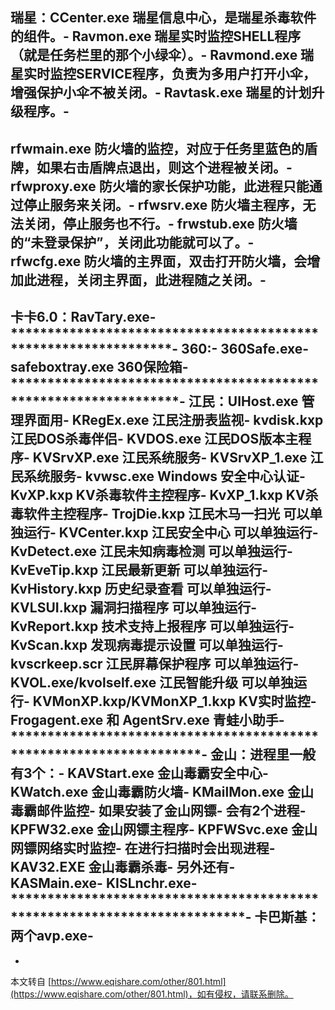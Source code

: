 瑞星：CCenter.exe 瑞星信息中心，是瑞星杀毒软件的组件。-
Ravmon.exe 瑞星实时监控SHELL程序（就是任务栏里的那个小绿伞）。-
Ravmond.exe 瑞星实时监控SERVICE程序，负责为多用户打开小伞，增强保护小伞不被关闭。-
Ravtask.exe 瑞星的计划升级程序。-
-
rfwmain.exe 防火墙的监控，对应于任务里蓝色的盾牌，如果右击盾牌点退出，则这个进程被关闭。-
rfwproxy.exe 防火墙的家长保护功能，此进程只能通过停止服务来关闭。-
rfwsrv.exe 防火墙主程序，无法关闭，停止服务也不行。-
frwstub.exe 防火墙的“未登录保护”，关闭此功能就可以了。-
rfwcfg.exe 防火墙的主界面，双击打开防火墙，会增加此进程，关闭主界面，此进程随之关闭。-
-
卡卡6.0：RavTary.exe-
\*\*\*\*\*\*\*\*\*\*\*\*\*\*\*\*\*\*\*\*\*\*\*\*\*\*\*\*\*\*\*\*\*\*\*\*\*\*\*\*\*\*\*\*\*\*\*\*\*\*\*\*\*\*\*\*\*\*\*\*\*\*\*\*-
360:-
360Safe.exe-
safeboxtray.exe 360保险箱-
\*\*\*\*\*\*\*\*\*\*\*\*\*\*\*\*\*\*\*\*\*\*\*\*\*\*\*\*\*\*\*\*\*\*\*\*\*\*\*\*\*\*\*\*\*\*\*\*\*\*\*\*\*\*\*\*\*\*\*\*\*\*\*\*\*-
江民：UIHost.exe 管理界面用-
KRegEx.exe 江民注册表监视-
kvdisk.kxp 江民DOS杀毒伴侣-
KVDOS.exe 江民DOS版本主程序-
KVSrvXP.exe 江民系统服务-
KVSrvXP\_1.exe 江民系统服务-
kvwsc.exe Windows 安全中心认证-
KvXP.kxp KV杀毒软件主控程序-
KvXP\_1.kxp KV杀毒软件主控程序-
TrojDie.kxp 江民木马一扫光 可以单独运行-
KVCenter.kxp 江民安全中心 可以单独运行-
KvDetect.exe 江民未知病毒检测 可以单独运行-
KvEveTip.kxp 江民最新更新 可以单独运行-
KvHistory.kxp 历史纪录查看 可以单独运行-
KVLSUI.kxp 漏洞扫描程序 可以单独运行-
KvReport.kxp 技术支持上报程序 可以单独运行-
KvScan.kxp 发现病毒提示设置 可以单独运行-
kvscrkeep.scr 江民屏幕保护程序 可以单独运行-
KVOL.exe/kvolself.exe 江民智能升级 可以单独运行-
KVMonXP.kxp/KVMonXP\_1.kxp KV实时监控-
Frogagent.exe 和 AgentSrv.exe 青蛙小助手-
\*\*\*\*\*\*\*\*\*\*\*\*\*\*\*\*\*\*\*\*\*\*\*\*\*\*\*\*\*\*\*\*\*\*\*\*\*\*\*\*\*\*\*\*\*\*\*\*\*\*\*\*\*\*\*\*\*\*\*\*\*\*\*\*\*\*\*\*-
金山：进程里一般有3个：-
KAVStart.exe 金山毒霸安全中心-
KWatch.exe 金山毒霸防火墙-
KMailMon.exe 金山毒霸邮件监控-
如果安装了金山网镖-
会有2个进程-
KPFW32.exe 金山网镖主程序-
KPFWSvc.exe 金山网镖网络实时监控-
在进行扫描时会出现进程-
KAV32.EXE 金山毒霸杀毒-
另外还有-
KASMain.exe-
KISLnchr.exe-
\*\*\*\*\*\*\*\*\*\*\*\*\*\*\*\*\*\*\*\*\*\*\*\*\*\*\*\*\*\*\*\*\*\*\*\*\*\*\*\*\*\*\*\*\*\*\*\*\*\*\*\*\*\*\*\*\*\*\*\*\*\*\*\*\*\*\*\*\*\*\*\*\*\*-
卡巴斯基：两个avp.exe-
-

-

本文转自 [https://www.eqishare.com/other/801.html](https://www.eqishare.com/other/801.html)，如有侵权，请联系删除。